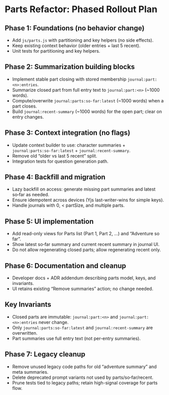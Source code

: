 # Parts Refactor: Phased Rollout Plan

## Phase 1: Foundations (no behavior change)
- Add `js/parts.js` with partitioning and key helpers (no side effects).
- Keep existing context behavior (older entries + last 5 recent).
- Unit tests for partitioning and key helpers.

## Phase 2: Summarization building blocks
- Implement stable part closing with stored membership `journal:part:<n>:entries`.
- Summarize closed part from full entry text to `journal:part:<n>` (~1000 words).
- Compute/overwrite `journal:parts:so-far:latest` (~1000 words) when a part closes.
- Build `journal:recent-summary` (~1000 words) for the open part; clear on entry changes.

## Phase 3: Context integration (no flags)
- Update context builder to use: character summaries + `journal:parts:so-far:latest` + `journal:recent-summary`.
- Remove old “older vs last 5 recent” split.
- Integration tests for question generation path.

## Phase 4: Backfill and migration
- Lazy backfill on access: generate missing part summaries and latest so‑far as needed.
- Ensure idempotent across devices (Yjs last-writer-wins for simple keys).
- Handle journals with 0, < partSize, and multiple parts.

## Phase 5: UI implementation
- Add read-only views for Parts list (Part 1, Part 2, …) and “Adventure so far”.
- Show latest so‑far summary and current recent summary in journal UI.
- Do not allow regenerating closed parts; allow regenerating recent only.

## Phase 6: Documentation and cleanup
- Developer docs + ADR addendum describing parts model, keys, and invariants.
- UI retains existing “Remove summaries” action; no change needed.

## Key Invariants
- Closed parts are immutable: `journal:part:<n>` and `journal:part:<n>:entries` never change.
- Only `journal:parts:so-far:latest` and `journal:recent-summary` are overwritten.
- Part summaries use full entry text (not per-entry summaries).

## Phase 7: Legacy cleanup
- Remove unused legacy code paths for old “adventure summary” and meta summaries.
- Delete deprecated prompt variants not used by parts/so‑far/recent.
- Prune tests tied to legacy paths; retain high-signal coverage for parts flow.